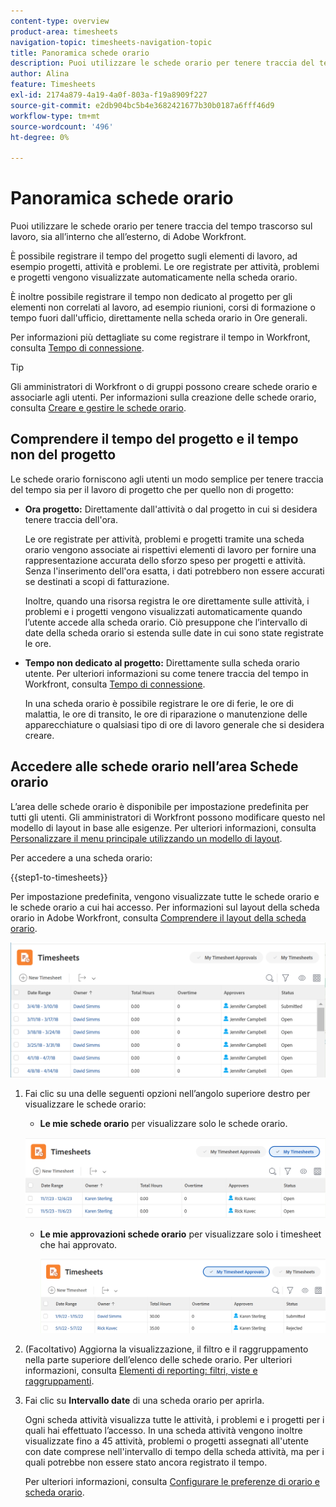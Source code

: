 ```yaml
---
content-type: overview
product-area: timesheets
navigation-topic: timesheets-navigation-topic
title: Panoramica schede orario
description: Puoi utilizzare le schede orario per tenere traccia del tempo trascorso sul lavoro, sia all’interno che all’esterno, di Adobe Workfront.
author: Alina
feature: Timesheets
exl-id: 2174a879-4a19-4a0f-803a-f19a8909f227
source-git-commit: e2db904bc5b4e3682421677b30b0187a6fff46d9
workflow-type: tm+mt
source-wordcount: '496'
ht-degree: 0%

---
```


# Panoramica schede orario

Puoi utilizzare le schede orario per tenere traccia del tempo trascorso sul lavoro, sia all’interno che all’esterno, di Adobe Workfront.

È possibile registrare il tempo del progetto sugli elementi di lavoro, ad esempio progetti, attività e problemi. Le ore registrate per attività, problemi e progetti vengono visualizzate automaticamente nella scheda orario.

È inoltre possibile registrare il tempo non dedicato al progetto per gli elementi non correlati al lavoro, ad esempio riunioni, corsi di formazione o tempo fuori dall&#39;ufficio, direttamente nella scheda orario in Ore generali.

Per informazioni più dettagliate su come registrare il tempo in Workfront, consulta [Tempo di connessione](../../timesheets/create-and-manage-timesheets/log-time.md).

>[!TIP]
>
>Gli amministratori di Workfront o di gruppi possono creare schede orario e associarle agli utenti. Per informazioni sulla creazione delle schede orario, consulta [Creare e gestire le schede orario](../create-and-manage-timesheets/create-and-manage-timesheets.md).


## Comprendere il tempo del progetto e il tempo non del progetto

Le schede orario forniscono agli utenti un modo semplice per tenere traccia del tempo sia per il lavoro di progetto che per quello non di progetto:

* **Ora progetto:** Direttamente dall&#39;attività o dal progetto in cui si desidera tenere traccia dell&#39;ora.

  Le ore registrate per attività, problemi e progetti tramite una scheda orario vengono associate ai rispettivi elementi di lavoro per fornire una rappresentazione accurata dello sforzo speso per progetti e attività. Senza l&#39;inserimento dell&#39;ora esatta, i dati potrebbero non essere accurati se destinati a scopi di fatturazione.

  Inoltre, quando una risorsa registra le ore direttamente sulle attività, i problemi e i progetti vengono visualizzati automaticamente quando l’utente accede alla scheda orario. Ciò presuppone che l’intervallo di date della scheda orario si estenda sulle date in cui sono state registrate le ore.

* **Tempo non dedicato al progetto:** Direttamente sulla scheda orario utente. Per ulteriori informazioni su come tenere traccia del tempo in Workfront, consulta   [Tempo di connessione](../../timesheets/create-and-manage-timesheets/log-time.md).

  In una scheda orario è possibile registrare le ore di ferie, le ore di malattia, le ore di transito, le ore di riparazione o manutenzione delle apparecchiature o qualsiasi tipo di ore di lavoro generale che si desidera creare.

## Accedere alle schede orario nell’area Schede orario

L’area delle schede orario è disponibile per impostazione predefinita per tutti gli utenti. Gli amministratori di Workfront possono modificare questo nel modello di layout in base alle esigenze. Per ulteriori informazioni, consulta [Personalizzare il menu principale utilizzando un modello di layout](/help/quicksilver/administration-and-setup/customize-workfront/use-layout-templates/customize-main-menu.md).

Per accedere a una scheda orario:

{{step1-to-timesheets}}

Per impostazione predefinita, vengono visualizzate tutte le schede orario e le schede orario a cui hai accesso. Per informazioni sul layout della scheda orario in Adobe Workfront, consulta [Comprendere il layout della scheda orario](../../timesheets/timesheets/timesheet-layout.md).

![](assets/all-timesheets-list-nwe-350x68.png)

1. Fai clic su una delle seguenti opzioni nell’angolo superiore destro per visualizzare le schede orario:

   * **Le mie schede orario** per visualizzare solo le schede orario.

   ![](assets/my-timesheets-list-various-statuses-nwe-350x60.png)

   * **Le mie approvazioni schede orario** per visualizzare solo i timesheet che hai approvato.

     ![](assets/timesheets-i-approve-list-with0filters-new-nwe-350x61.png)


1. (Facoltativo) Aggiorna la visualizzazione, il filtro e il raggruppamento nella parte superiore dell’elenco delle schede orario. Per ulteriori informazioni, consulta [Elementi di reporting: filtri, viste e raggruppamenti](../../reports-and-dashboards/reports/reporting-elements/reporting-elements-overview.md).

1. Fai clic su **Intervallo date** di una scheda orario per aprirla.

   Ogni scheda attività visualizza tutte le attività, i problemi e i progetti per i quali hai effettuato l’accesso. In una scheda attività vengono inoltre visualizzate fino a 45 attività, problemi o progetti assegnati all&#39;utente con date comprese nell&#39;intervallo di tempo della scheda attività, ma per i quali potrebbe non essere stato ancora registrato il tempo.

   Per ulteriori informazioni, consulta [Configurare le preferenze di orario e scheda orario](../../administration-and-setup/set-up-workfront/configure-timesheets-schedules/timesheet-and-hour-preferences.md).
